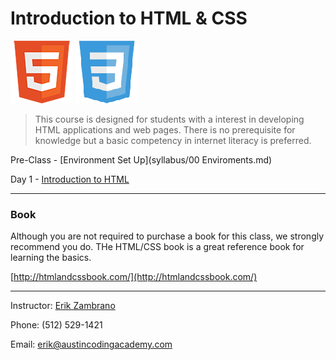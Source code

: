 Introduction to HTML & CSS
========================
   ![HTML](images/html5.png "HTML")
   ![CSS](images/css3.png "CSS")

> This course is designed for students with a interest in developing HTML applications and web pages. There is no prerequisite for knowledge but a basic competency in internet literacy is preferred.

Pre-Class - [Environment Set Up](syllabus/00 Enviroments.md)

Day 1 - [Introduction to HTML](syllabus/01.md)

***

### Book
Although you are not required to purchase a book for this class, we strongly recommend you do. THe HTML/CSS book is a great reference book for learning the basics.

[http://htmlandcssbook.com/](http://htmlandcssbook.com/)

***

Instructor: [Erik Zambrano](http://erikpz.com)

Phone: (512) 529-1421

Email: erik@austincodingacademy.com
